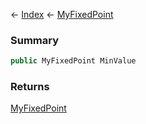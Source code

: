 ← [Index](Api-Index) ← [MyFixedPoint](VRage.MyFixedPoint)

### Summary

```csharp
public MyFixedPoint MinValue
```

### Returns

[MyFixedPoint](VRage.MyFixedPoint)


